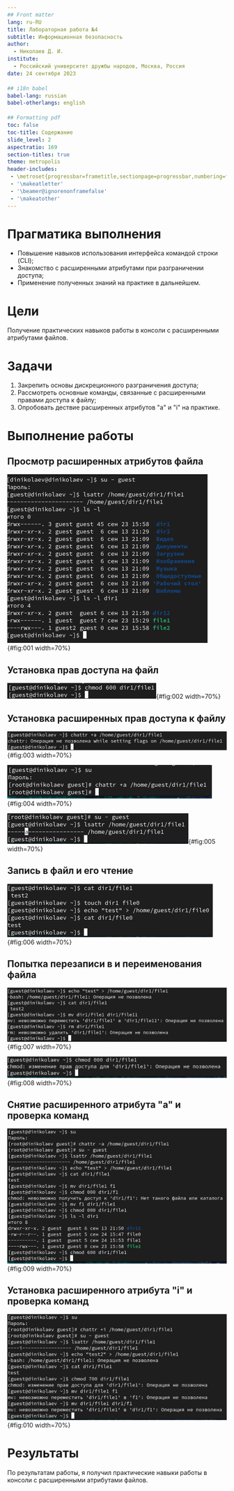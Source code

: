 ```yaml
---
## Front matter
lang: ru-RU
title: Лабораторная работа №4
subtitle: Информационная безопасность
author:
  - Николаев Д. И.
institute:
  - Российский университет дружбы народов, Москва, Россия
date: 24 сентября 2023

## i18n babel
babel-lang: russian
babel-otherlangs: english

## Formatting pdf
toc: false
toc-title: Содержание
slide_level: 2
aspectratio: 169
section-titles: true
theme: metropolis
header-includes:
 - \metroset{progressbar=frametitle,sectionpage=progressbar,numbering=fraction}
 - '\makeatletter'
 - '\beamer@ignorenonframefalse'
 - '\makeatother'
---
```


# Прагматика выполнения

- Повышение навыков использования интерфейса командой строки (CLI);
- Знакомство с расширенными атрибутами при разграничении доступа;
- Применение полученных знаний на практике в дальнейшем.

# Цели

Получение практических навыков работы в консоли с расширенными атрибутами файлов.

# Задачи

1. Закрепить основы дискреционного разграничения доступа;
2. Рассмотреть основные команды, связанные с расширенными правами доступа к файлу;
3. Опробовать дествие расширенных атрибутов "a" и "i" на практике.

# Выполнение работы

## Просмотр расширенных атрибутов файла

![Расширенные атрибуты файла /home/guest/dir1/file1](image/1.png){#fig:001 width=70%}

## Установка прав доступа на файл

![Установка прав на чтение и запись](image/2.png){#fig:002 width=70%}

## Установка расширенных прав доступа к файлу

![Попытка установления расширенного атрибута](image/3.png){#fig:003 width=70%}

![Установка расширенного атрибута "a" от имени администратора](image/4.png){#fig:004 width=70%}

![Проверка установления расширенного атрибута](image/5.png){#fig:005 width=70%}

## Запись в файл и его чтение

![Запись в файл и его чтение](image/6.png){#fig:006 width=70%}

## Попытка перезаписи в и переименования файла

![Попытка удаления и переименования файла](image/7.png){#fig:007 width=70%}

![Попытка установки прав на файл](image/8.png){#fig:008 width=70%}

## Снятие расширенного атрибута "a" и проверка команд

![Снятие расширенного атрибута "a" и проверка предыдущих команд](image/9.png){#fig:009 width=70%}

## Установка расширенного атрибута "i" и проверка команд

![Установка расширенного атрибута "i" и проверка команд от пользователя guest](image/10.png){#fig:010 width=70%}

# Результаты

По результатам работы, я получил практические навыки работы в консоли с расширенными атрибутами файлов.
